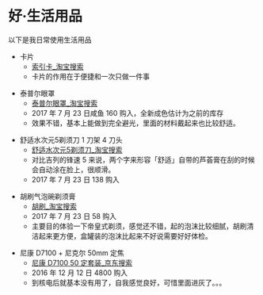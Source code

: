 # 好·生活用品

以下是我日常使用生活用品


- 卡片
	+ [索引卡_淘宝搜索](https://s.taobao.com/search?q=%E6%B3%B0%E6%99%AE%E5%B0%94%E7%9C%BC%E7%BD%A9&imgfile=&commend=all&ssid=s5-e&search_type=item&sourceId=tb.index&spm=a21bo.50862.201856-taobao-item.1&ie=utf8&initiative_id=tbindexz_20170730)
	+ 卡片的作用在于便捷和一次只做一件事
* 泰普尔眼罩
	+ [泰普尔眼罩_淘宝搜索](https://s.taobao.com/search?q=HX6730)
 	- 2017 年 7 月 23 日咸鱼 160 购入，全新成色估计为之前的库存
	- 效果不错，基本上能做到完全避光，里面的材料戴起来也比较舒适。
- 舒适水次元5剃须刀 1 刀架 4 刀头
	- [舒适水次元5剃须刀_淘宝搜索](https://s.taobao.com/search?q=%E8%88%92%E9%80%82%E6%B0%B4%E6%AC%A1%E5%85%835&imgfile=&js=1&stats_click=search_radio_all%3A1&initiative_id=staobaoz_20170730&ie=utf8)
	- 对比吉列的锋速 5 来说，两个字来形容「舒适」自带的芦荟膏在刮的时候会自动涂在脸上，很顺滑。
	- 2017 年 7 月 23 日 138 购入
* 胡刷气泡碗剃须膏
	- [胡刷_淘宝搜索](https://s.taobao.com/search?q=%E8%83%A1%E5%88%B7&imgfile=&js=1&stats_click=search_radio_all%3A1&initiative_id=staobaoz_20170730&ie=utf8)
	-  2017 年 7 月 23 日 58 购入
	- 主要目的体验一下帝皇式剃须，感觉还不错，起的泡沫比较细腻，胡刷清洁起来更方便，盒罐装的泡沫比起来不好说需要好好体检。
- 尼康 D7100 + 尼克尔 50mm 定焦
  - [尼康 D7100 50 定套装_京东搜索](https://search.jd.com/Search?keyword=%E5%B0%BC%E5%BA%B7d7100&enc=utf-8&suggest=6.def.0.T13&wq=%E5%B0%BC%E5%BA%B7&pvid=3fbbf0808eb14c3584e0e16c94928116)
  * 2016 年 12 月 12 日 4800 购入
  - 到核电后就基本没有用了，自我感觉良好，可惜里面进灰了。。。
